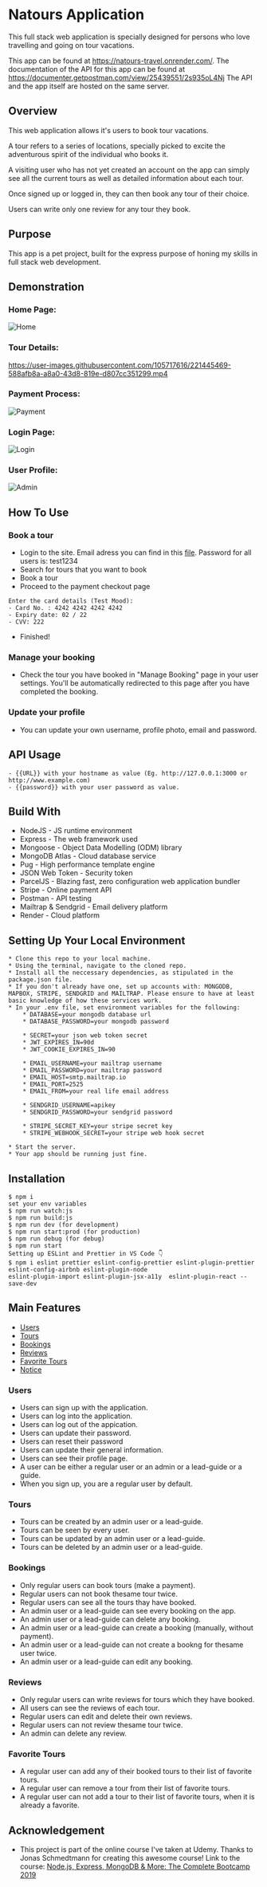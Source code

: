 # Natours Application

This full stack web application is specially designed for persons who love travelling and going on tour vacations.

This app can be found at https://natours-travel.onrender.com/. The documentation of the API for this app can be found at https://documenter.getpostman.com/view/25439551/2s935oL4Nj The API and the app itself are hosted on the same server.

## Overview
This web application allows it's users to book tour vacations.

A tour refers to a series of locations, specially picked to excite the adventurous spirit of the individual who books it.

A visiting user who has not yet created an account on the app can simply see all the current tours as well as detailed information about each tour.

Once signed up or logged in, they can then book any tour of their choice.

Users can write only one review for any tour they book.

## Purpose
This app is a pet project, built for the express purpose of honing my skills in full stack web development.

## Demonstration

### Home Page:
![Home](https://user-images.githubusercontent.com/105717616/221445408-f04322ec-69c4-409e-9292-4467258e7403.png)

### Tour Details:
https://user-images.githubusercontent.com/105717616/221445469-588afb8a-a8a0-43d8-819e-d807cc351299.mp4

### Payment Process:
![Payment](https://user-images.githubusercontent.com/105717616/221445502-a1b422e3-0245-446f-9064-ed5504c03110.png)

### Login Page:
![Login](https://user-images.githubusercontent.com/105717616/221445519-66aca98d-dc67-4751-adac-3c06dfafb381.png)

### User Profile:
![Admin](https://user-images.githubusercontent.com/105717616/221445533-047ffa13-d91b-4db5-a364-f5b9c0ec7260.png)

## How To Use

### Book a tour

* Login to the site. Email adress you can find in this [file](https://github.com/PawelHamryszak/natours/blob/master/dev-data/data/users.json). Password for all users is: test1234
* Search for tours that you want to book
* Book a tour
* Proceed to the payment checkout page

```
Enter the card details (Test Mood):
- Card No. : 4242 4242 4242 4242
- Expiry date: 02 / 22
- CVV: 222
```
* Finished!

### Manage your booking
* Check the tour you have booked in "Manage Booking" page in your user settings. You'll be automatically redirected to this page after you have completed the booking.

### Update your profile
* You can update your own username, profile photo, email and password.

## API Usage
```
- {{URL}} with your hostname as value (Eg. http://127.0.0.1:3000 or http://www.example.com)
- {{password}} with your user password as value.
```

## Build With
* NodeJS - JS runtime environment
* Express - The web framework used
* Mongoose - Object Data Modelling (ODM) library
* MongoDB Atlas - Cloud database service
* Pug - High performance template engine
* JSON Web Token - Security token
* ParcelJS - Blazing fast, zero configuration web application bundler
* Stripe - Online payment API
* Postman - API testing
* Mailtrap & Sendgrid - Email delivery platform
* Render - Cloud platform

## Setting Up Your Local Environment

```
* Clone this repo to your local machine.
* Using the terminal, navigate to the cloned repo.
* Install all the neccessary dependencies, as stipulated in the package.json file.
* If you don't already have one, set up accounts with: MONGODB, MAPBOX, STRIPE, SENDGRID and MAILTRAP. Please ensure to have at least basic knowledge of how these services work.
* In your .env file, set environment variables for the following:
    * DATABASE=your mongodb database url
    * DATABASE_PASSWORD=your mongodb password

    * SECRET=your json web token secret
    * JWT_EXPIRES_IN=90d
    * JWT_COOKIE_EXPIRES_IN=90

    * EMAIL_USERNAME=your mailtrap username
    * EMAIL_PASSWORD=your mailtrap password
    * EMAIL_HOST=smtp.mailtrap.io
    * EMAIL_PORT=2525
    * EMAIL_FROM=your real life email address

    * SENDGRID_USERNAME=apikey
    * SENDGRID_PASSWORD=your sendgrid password

    * STRIPE_SECRET_KEY=your stripe secret key
    * STRIPE_WEBHOOK_SECRET=your stripe web hook secret

* Start the server.
* Your app should be running just fine.
```

## Installation

```
$ npm i
set your env variables
$ npm run watch:js
$ npm run build:js
$ npm run dev (for development)
$ npm run start:prod (for production)
$ npm run debug (for debug)
$ npm run start
Setting up ESLint and Prettier in VS Code 👇
$ npm i eslint prettier eslint-config-prettier eslint-plugin-prettier eslint-config-airbnb eslint-plugin-node
eslint-plugin-import eslint-plugin-jsx-a11y  eslint-plugin-react --save-dev
```

## Main Features

* [Users](https://github.com/PawelHamryszak/natours/edit/master/readme.md#users)
* [Tours](https://github.com/PawelHamryszak/natours/edit/master/readme.md#tours)
* [Bookings](https://github.com/PawelHamryszak/natours/edit/master/readme.md#bookings)
* [Reviews](https://github.com/PawelHamryszak/natours/edit/master/readme.md#reviews)
* [Favorite Tours](https://github.com/PawelHamryszak/natours/edit/master/readme.md#favorite-tours)
* [Notice](https://github.com/PawelHamryszak/natours/edit/master/readme.md#notice)

### Users

* Users can sign up with the application.
* Users can log into the application.
* Users can log out of the appication.
* Users can update their password.
* Users can reset their password
* Users can update their general information.
* Users can see their profile page.
* A user can be either a regular user or an admin or a lead-guide or a guide.
* When you sign up, you are a regular user by default.

### Tours

* Tours can be created by an admin user or a lead-guide.
* Tours can be seen by every user.
* Tours can be updated by an admin user or a lead-guide.
* Tours can be deleted by an admin user or a lead-guide.

### Bookings

* Only regular users can book tours (make a payment).
* Regular users can not book thesame tour twice.
* Regular users can see all the tours thay have booked.
* An admin user or a lead-guide can see every booking on the app.
* An admin user or a lead-guide can delete any booking.
* An admin user or a lead-guide can create a booking (manually, without payment).
* An admin user or a lead-guide can not create a bookng for thesame user twice.
* An admin user or a lead-guide can edit any booking.

### Reviews

* Only regular users can write reviews for tours which they have booked.
* All users can see the reviews of each tour.
* Regular users can edit and delete their own reviews.
* Regular users can not review thesame tour twice.
* An admin can delete any review.

### Favorite Tours

* A regular user can add any of their booked tours to their list of favorite tours.
* A regular user can remove a tour from their list of favorite tours.
* A regular user can not add a tour to their list of favorite tours, when it is already a favorite.


## Acknowledgement

* This project is part of the online course I've taken at Udemy. Thanks to Jonas Schmedtmann for creating this awesome course! Link to the course: [Node.js, Express, MongoDB & More: The Complete Bootcamp 2019](https://www.udemy.com/course/nodejs-express-mongodb-bootcamp/)
